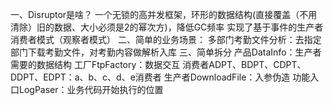 一、Disruptor是啥？
一个无锁的高并发框架，环形的数据结构(直接覆盖（不用清除）旧的数据、大小必须是2的幂次方)，降低GC频率
实现了基于事件的生产者消费者模式（观察者模式）
二、简单的业务场景：
多部门考勤文件分析：去指定部门下载考勤文件，对考勤内容做解析入库
三、简单拆分
    产品DataInfo：生产者需要的数据结构
    工厂FtpFactory：数据交互
    消费者ADPT、BDPT、CDPT、DDPT、EDPT：a、b、c、d、e消费者
    生产者DownloadFile：入参伪造
    功能入口LogPaser：业务代码开始执行的位置
  
